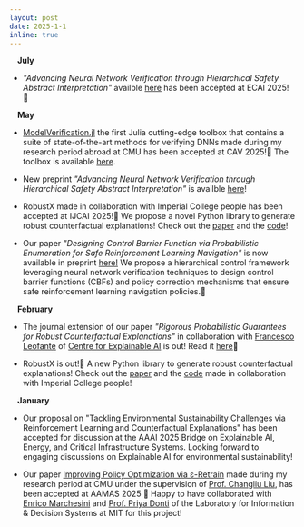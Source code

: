 ```yaml
---
layout: post
date: 2025-1-1
inline: true
---
```


&emsp;**July** 

- *"Advancing Neural Network Verification through Hierarchical Safety Abstract Interpretation"* availble <a href='https://arxiv.org/pdf/2505.05235'>here</a> has been accepted at ECAI 2025! 🚀 


&emsp;**May** 

- <a href='https://arxiv.org/pdf/2407.01639'>ModelVerification.jl</a> the first Julia cutting-edge toolbox that contains a suite of state-of-the-art methods for verifying DNNs made during my research period abroad at CMU has been accepted at CAV 2025!🤩 The toolbox is available <a href='https://github.com/intelligent-control-lab/ModelVerification.jl'>here</a>. 

- New preprint *"Advancing Neural Network Verification through Hierarchical Safety Abstract Interpretation"* is availble <a href='https://arxiv.org/pdf/2505.05235'>here</a>!

- RobustX made in collaboration with Imperial College people has been accepted at IJCAI 2025!🚀 We propose a novel Python library to generate robust counterfactual explanations! Check out the <a href='https://arxiv.org/pdf/2502.13751'>paper</a> and the <a href='https://github.com/RobustCounterfactualX/RobustX'>code</a>!


- Our paper *"Designing Control Barrier Function via Probabilistic Enumeration for Safe Reinforcement Learning Navigation"*  is now available in preprint <a href='https://arxiv.org/pdf/2504.21643'>here!</a> We propose a hierarchical control framework leveraging neural network verification techniques to design control barrier functions (CBFs) and policy correction mechanisms that ensure safe reinforcement learning navigation policies.🤖


&emsp;**February** 

- The journal extension of our paper *"Rigorous Probabilistic Guarantees for Robust Counterfactual Explanations"* in collaboration with <a href='https://fraleo.github.io'>Francesco Leofante</a> of <a href='https://www.imperial.ac.uk/explainable-artificial-intelligence/'> Centre for Explainable AI</a> is out! Read it <a href='https://www.researchgate.net/publication/389435880_Probabilistically_Robust_Counterfactual_Explanations_under_Model_Changes)'>here</a>🚀 

- RobustX is out!🚀 A new Python library to generate robust counterfactual explanations! Check out the <a href='https://arxiv.org/pdf/2502.13751'>paper</a> and the <a href='https://github.com/RobustCounterfactualX/RobustX'>code</a> made in collaboration with Imperial College people!


&emsp;**January** 

- Our proposal on "Tackling Environmental Sustainability Challenges via Reinforcement Learning and Counterfactual Explanations" has been accepted for discussion at the AAAI 2025 Bridge on Explainable AI, Energy, and Critical Infrastructure Systems. Looking forward to engaging discussions on Explainable AI for environmental sustainability!

- Our paper <a href='https://arxiv.org/pdf/2406.08315'>Improving Policy Optimization via ε-Retrain</a> made during my research period at CMU under the supervision of <a href='https://www.ri.cmu.edu/ri-faculty/changliu-liu/'>Prof. Changliu Liu</a>, has been accepted at AAMAS 2025 🤩 Happy to have collaborated with <a href='https://emarche.github.io'>Enrico Marchesini</a> and <a href='https://priyadonti.com'>Prof. Priya Donti</a> of the Laboratory for Information & Decision Systems at MIT for this project!
 

